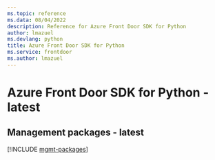 ```yaml
---
ms.topic: reference
ms.data: 08/04/2022
description: Reference for Azure Front Door SDK for Python
author: lmazuel
ms.devlang: python
title: Azure Front Door SDK for Python
ms.service: frontdoor
ms.author: lmazuel
---
```

# Azure Front Door SDK for Python - latest

## Management packages - latest
[!INCLUDE [mgmt-packages](front-door-mgmt-index.md)]